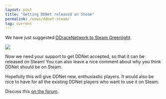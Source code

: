 ```yaml
---
layout: post
title: "Getting DDNet released on Steam"
permalink: /news/ddnet-steam/
tag: current
---
```

We have just suggested [DDraceNetwork to Steam Greenlight](http://steamcommunity.com/sharedfiles/filedetails/?id=506147661).

[<img class="demo" src="/ddnet-to-greenlight.svg" />](http://steamcommunity.com/sharedfiles/filedetails/?id=506147661)

Now we need your support to get DDNet accepted, so that it can be released on Steam! You can also leave a nice comment about why you think DDNet should be on Steam.

Hopefully this will give DDNet new, enthusiastic players. It would also be nice to have for all the existing DDNet players who want to use it on Steam.

Discuss this [on the forum](http://forum.ddnet.tw/viewtopic.php?f=3&t=2125).
